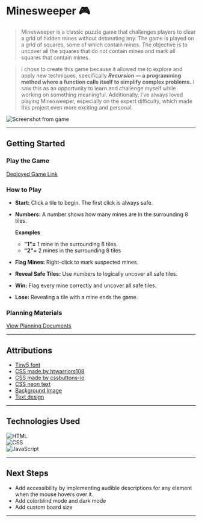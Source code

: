 # Minesweeper 🎮

> Minesweeper is a classic puzzle game that challenges players to clear a grid of hidden mines without detonating any. The game is played on a grid of squares, some of which contain mines. The objective is to uncover all the squares that do not contain mines and mark all squares that contain mines.

> I chose to create this game because it allowed me to explore and apply new techniques, specifically ***Recursion*** **— a programming method where a function calls itself to simplify complex problems.** I saw this as an opportunity to learn and challenge myself while working on something meaningful. Additionally, I’ve always loved playing Minesweeper, especially on the expert difficulty, which made this project even more exciting and personal.

![Screenshot from game](https://i.ibb.co/zSXk88x/game-screenshot.png)  

----------

## Getting Started

### Play the Game

[Deployed Game Link](https://abdulla-alheela.github.io/Minesweeper/)

### How to Play
   
* **Start:** Click a tile to begin. The first click is always safe.

* **Numbers:** A number shows how many mines are in the surrounding 8 tiles.

     **Examples**
   * **"1"=** 1 mine in the surrounding 8 tiles.
   * **"2"=** 2 mines in the surrounding 8 tiles

* **Flag Mines:** Right-click to mark suspected mines.

* **Reveal Safe Tiles:** Use numbers to logically uncover all safe tiles.

* **Win:** Flag every mine correctly and uncover all safe tiles.

* **Lose:** Revealing a tile with a mine ends the game.

### Planning Materials

[View Planning Documents](https://trello.com/b/v98todsc/minesweeper)

----------

## Attributions

-   [Tiny5 font](https://fonts.google.com/specimen/Tiny5)
-   [CSS made by htwarriors108](https://uiverse.io/htwarriors108/little-cat-84)
-   [CSS made by cssbuttons-io](https://uiverse.io/cssbuttons-io/funny-dog-69)
-   [CSS neon text](https://css-tricks.com/how-to-create-neon-text-with-css/)
-   [Background Image](https://wallpaperaccess.com/4k-ultra-hd-galaxy)
-   [Text design](https://codepen.io/cssgrid/pen/BaYKdeM)
----------

## Technologies Used

![HTML](https://img.shields.io/badge/-HTML-E34F26?logo=html5&logoColor=white&style=flat-square)  
![CSS](https://img.shields.io/badge/-CSS-1572B6?logo=css3&logoColor=white&style=flat-square)  
![JavaScript](https://img.shields.io/badge/-JavaScript-F7DF1E?logo=javascript&logoColor=black&style=flat-square)

----------

## Next Steps

-   Add accessibility by implementing audible descriptions for any element when the mouse hovers over it.
-   Add colorblind mode and dark mode
-   Add custom board size

----------